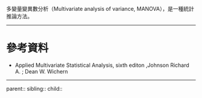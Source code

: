 多變量變異數分析（Multivariate analysis of variance, MANOVA），是一種統計推論方法。

- - -
# 參考資料
- Applied Multivariate Statistical Analysis, sixth editon ,Johnson Richard A. ;  Dean W. Wichern
- - -
parent::
sibling::
child::